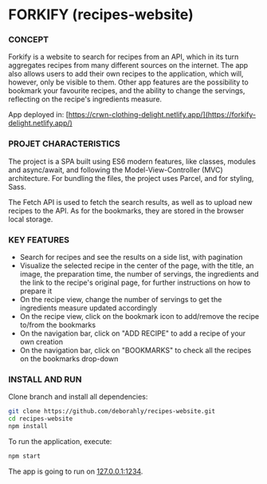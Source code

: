 # FORKIFY (recipes-website)

### CONCEPT
Forkify is a website to search for recipes from an API, which in its turn aggregates recipes from many different sources on the internet. The app also allows users to add their own recipes to the application, which will, however, only be visible to them. Other app features are the possibility to bookmark your favourite recipes, and the ability to change the servings, reflecting on the recipe's ingredients measure.

App deployed in: [https://crwn-clothing-delight.netlify.app/](https://forkify-delight.netlify.app/)

### PROJET CHARACTERISTICS 
The project is a SPA built using ES6 modern features, like classes, modules and async/await, and following the Model-View-Controller (MVC) architecture. For bundling the files, the project uses Parcel, and for styling, Sass.

The Fetch API is used to fetch the search results, as well as to upload new recipes to the API. As for the bookmarks, they are stored in the browser local storage.  

### KEY FEATURES
- Search for recipes and see the results on a side list, with pagination
- Visualize the selected recipe in the center of the page, with the title, an image, the preparation time, the number of servings, the ingredients and the link to the recipe's original page, for further instructions on how to prepare it
- On the recipe view, change the number of servings to get the ingredients measure updated accordingly
- On the recipe view, click on the bookmark icon to add/remove the recipe to/from the bookmarks
- On the navigation bar, click on "ADD RECIPE" to add a recipe of your own creation
- On the navigation bar, click on "BOOKMARKS" to check all the recipes on the bookmarks drop-down

### INSTALL AND RUN
Clone branch and install all dependencies:

```bash
git clone https://github.com/deborahly/recipes-website.git
cd recipes-website
npm install
```

To run the application, execute:

```bash
npm start
```
The app is going to run on [127.0.0.1:1234](http://127.0.0.1:1234/).
